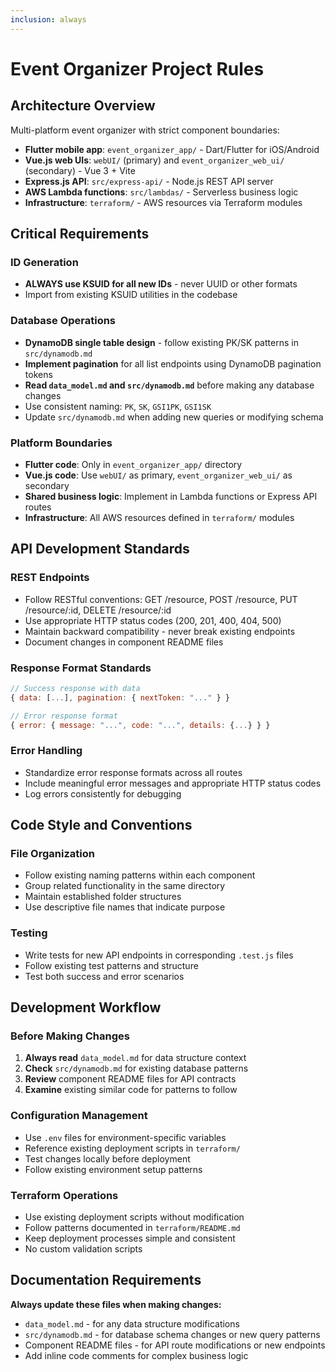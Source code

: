 ```yaml
---
inclusion: always
---
```


# Event Organizer Project Rules

## Architecture Overview

Multi-platform event organizer with strict component boundaries:
- **Flutter mobile app**: `event_organizer_app/` - Dart/Flutter for iOS/Android
- **Vue.js web UIs**: `webUI/` (primary) and `event_organizer_web_ui/` (secondary) - Vue 3 + Vite
- **Express.js API**: `src/express-api/` - Node.js REST API server
- **AWS Lambda functions**: `src/lambdas/` - Serverless business logic
- **Infrastructure**: `terraform/` - AWS resources via Terraform modules

## Critical Requirements

### ID Generation
- **ALWAYS use KSUID for all new IDs** - never UUID or other formats
- Import from existing KSUID utilities in the codebase

### Database Operations
- **DynamoDB single table design** - follow existing PK/SK patterns in `src/dynamodb.md`
- **Implement pagination** for all list endpoints using DynamoDB pagination tokens
- **Read `data_model.md` and `src/dynamodb.md`** before making any database changes
- Use consistent naming: `PK`, `SK`, `GSI1PK`, `GSI1SK`
- Update `src/dynamodb.md` when adding new queries or modifying schema

### Platform Boundaries
- **Flutter code**: Only in `event_organizer_app/` directory
- **Vue.js code**: Use `webUI/` as primary, `event_organizer_web_ui/` as secondary
- **Shared business logic**: Implement in Lambda functions or Express API routes
- **Infrastructure**: All AWS resources defined in `terraform/` modules

## API Development Standards

### REST Endpoints
- Follow RESTful conventions: GET /resource, POST /resource, PUT /resource/:id, DELETE /resource/:id
- Use appropriate HTTP status codes (200, 201, 400, 404, 500)
- Maintain backward compatibility - never break existing endpoints
- Document changes in component README files

### Response Format Standards
```javascript
// Success response with data
{ data: [...], pagination: { nextToken: "..." } }

// Error response format
{ error: { message: "...", code: "...", details: {...} } }
```

### Error Handling
- Standardize error response formats across all routes
- Include meaningful error messages and appropriate HTTP status codes
- Log errors consistently for debugging

## Code Style and Conventions

### File Organization
- Follow existing naming patterns within each component
- Group related functionality in the same directory
- Maintain established folder structures
- Use descriptive file names that indicate purpose

### Testing
- Write tests for new API endpoints in corresponding `.test.js` files
- Follow existing test patterns and structure
- Test both success and error scenarios

## Development Workflow

### Before Making Changes
1. **Always read** `data_model.md` for data structure context
2. **Check** `src/dynamodb.md` for existing database patterns
3. **Review** component README files for API contracts
4. **Examine** existing similar code for patterns to follow

### Configuration Management
- Use `.env` files for environment-specific variables
- Reference existing deployment scripts in `terraform/`
- Test changes locally before deployment
- Follow existing environment setup patterns

### Terraform Operations
- Use existing deployment scripts without modification
- Follow patterns documented in `terraform/README.md`
- Keep deployment processes simple and consistent
- No custom validation scripts

## Documentation Requirements

**Always update these files when making changes:**
- `data_model.md` - for any data structure modifications
- `src/dynamodb.md` - for database schema changes or new query patterns
- Component README files - for API route modifications or new endpoints
- Add inline code comments for complex business logic